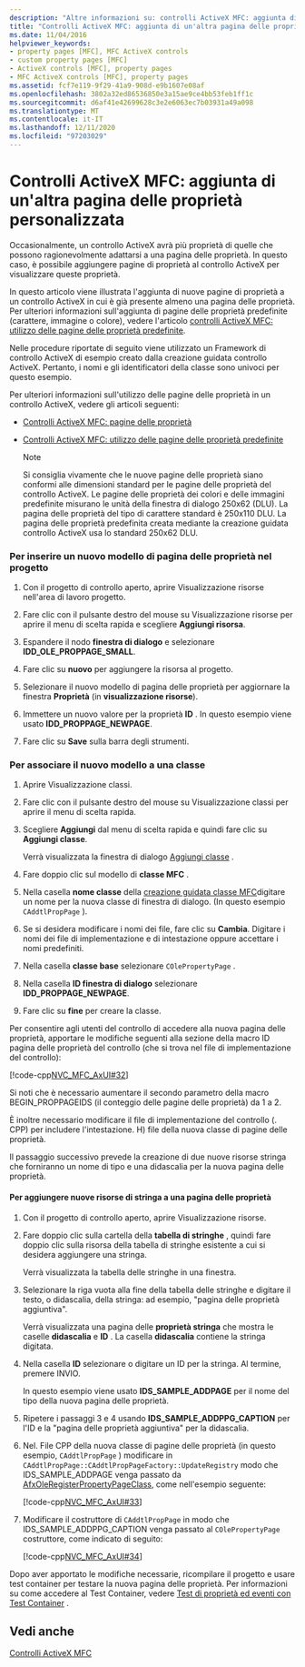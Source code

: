 ```yaml
---
description: "Altre informazioni su: controlli ActiveX MFC: aggiunta di un'altra pagina delle proprietà personalizzata"
title: "Controlli ActiveX MFC: aggiunta di un'altra pagina delle proprietà personalizzata"
ms.date: 11/04/2016
helpviewer_keywords:
- property pages [MFC], MFC ActiveX controls
- custom property pages [MFC]
- ActiveX controls [MFC], property pages
- MFC ActiveX controls [MFC], property pages
ms.assetid: fcf7e119-9f29-41a9-908d-e9b1607e08af
ms.openlocfilehash: 3802a32ed86536850e3a15ae9ce4bb53feb1ff1c
ms.sourcegitcommit: d6af41e42699628c3e2e6063ec7b03931a49a098
ms.translationtype: MT
ms.contentlocale: it-IT
ms.lasthandoff: 12/11/2020
ms.locfileid: "97203029"
---
```

# <a name="mfc-activex-controls-adding-another-custom-property-page"></a>Controlli ActiveX MFC: aggiunta di un'altra pagina delle proprietà personalizzata

Occasionalmente, un controllo ActiveX avrà più proprietà di quelle che possono ragionevolmente adattarsi a una pagina delle proprietà. In questo caso, è possibile aggiungere pagine di proprietà al controllo ActiveX per visualizzare queste proprietà.

In questo articolo viene illustrata l'aggiunta di nuove pagine di proprietà a un controllo ActiveX in cui è già presente almeno una pagina delle proprietà. Per ulteriori informazioni sull'aggiunta di pagine delle proprietà predefinite (carattere, immagine o colore), vedere l'articolo [controlli ActiveX MFC: utilizzo delle pagine delle proprietà predefinite](mfc-activex-controls-using-stock-property-pages.md).

Nelle procedure riportate di seguito viene utilizzato un Framework di controllo ActiveX di esempio creato dalla creazione guidata controllo ActiveX. Pertanto, i nomi e gli identificatori della classe sono univoci per questo esempio.

Per ulteriori informazioni sull'utilizzo delle pagine delle proprietà in un controllo ActiveX, vedere gli articoli seguenti:

- [Controlli ActiveX MFC: pagine delle proprietà](mfc-activex-controls-property-pages.md)

- [Controlli ActiveX MFC: utilizzo delle pagine delle proprietà predefinite](mfc-activex-controls-using-stock-property-pages.md)

    > [!NOTE]
    >  Si consiglia vivamente che le nuove pagine delle proprietà siano conformi alle dimensioni standard per le pagine delle proprietà del controllo ActiveX. Le pagine delle proprietà dei colori e delle immagini predefinite misurano le unità della finestra di dialogo 250x62 (DLU). La pagina delle proprietà del tipo di carattere standard è 250x110 DLU. La pagina delle proprietà predefinita creata mediante la creazione guidata controllo ActiveX usa lo standard 250x62 DLU.

### <a name="to-insert-a-new-property-page-template-into-your-project"></a>Per inserire un nuovo modello di pagina delle proprietà nel progetto

1. Con il progetto di controllo aperto, aprire Visualizzazione risorse nell'area di lavoro progetto.

1. Fare clic con il pulsante destro del mouse su Visualizzazione risorse per aprire il menu di scelta rapida e scegliere **Aggiungi risorsa**.

1. Espandere il nodo **finestra di dialogo** e selezionare **IDD_OLE_PROPPAGE_SMALL**.

1. Fare clic su **nuovo** per aggiungere la risorsa al progetto.

1. Selezionare il nuovo modello di pagina delle proprietà per aggiornare la finestra **Proprietà** (in **visualizzazione risorse**).

1. Immettere un nuovo valore per la proprietà **ID** . In questo esempio viene usato **IDD_PROPPAGE_NEWPAGE**.

1. Fare clic su **Save** sulla barra degli strumenti.

### <a name="to-associate-the-new-template-with-a-class"></a>Per associare il nuovo modello a una classe

1. Aprire Visualizzazione classi.

1. Fare clic con il pulsante destro del mouse su Visualizzazione classi per aprire il menu di scelta rapida.

1. Scegliere **Aggiungi** dal menu di scelta rapida e quindi fare clic su **Aggiungi classe**.

   Verrà visualizzata la finestra di dialogo [Aggiungi classe](../ide/adding-a-class-visual-cpp.md#add-class-dialog-box) .

1. Fare doppio clic sul modello di **classe MFC** .

1. Nella casella **nome classe** della [creazione guidata classe MFC](reference/mfc-add-class-wizard.md)digitare un nome per la nuova classe di finestra di dialogo. (In questo esempio `CAddtlPropPage` ).

1. Se si desidera modificare i nomi dei file, fare clic su **Cambia**. Digitare i nomi dei file di implementazione e di intestazione oppure accettare i nomi predefiniti.

1. Nella casella **classe base** selezionare `COlePropertyPage` .

1. Nella casella **ID finestra di dialogo** selezionare **IDD_PROPPAGE_NEWPAGE**.

1. Fare clic su **fine** per creare la classe.

Per consentire agli utenti del controllo di accedere alla nuova pagina delle proprietà, apportare le modifiche seguenti alla sezione della macro ID pagina delle proprietà del controllo (che si trova nel file di implementazione del controllo):

[!code-cpp[NVC_MFC_AxUI#32](codesnippet/cpp/mfc-activex-controls-adding-another-custom-property-page_1.cpp)]

Si noti che è necessario aumentare il secondo parametro della macro BEGIN_PROPPAGEIDS (il conteggio delle pagine delle proprietà) da 1 a 2.

È inoltre necessario modificare il file di implementazione del controllo (. CPP) per includere l'intestazione. H) file della nuova classe di pagine delle proprietà.

Il passaggio successivo prevede la creazione di due nuove risorse stringa che forniranno un nome di tipo e una didascalia per la nuova pagina delle proprietà.

#### <a name="to-add-new-string-resources-to-a-property-page"></a>Per aggiungere nuove risorse di stringa a una pagina delle proprietà

1. Con il progetto di controllo aperto, aprire Visualizzazione risorse.

1. Fare doppio clic sulla cartella della **tabella di stringhe** , quindi fare doppio clic sulla risorsa della tabella di stringhe esistente a cui si desidera aggiungere una stringa.

   Verrà visualizzata la tabella delle stringhe in una finestra.

1. Selezionare la riga vuota alla fine della tabella delle stringhe e digitare il testo, o didascalia, della stringa: ad esempio, "pagina delle proprietà aggiuntiva".

   Verrà visualizzata una pagina delle **proprietà stringa** che mostra le caselle **didascalia** e **ID** . La casella **didascalia** contiene la stringa digitata.

1. Nella casella **ID** selezionare o digitare un ID per la stringa. Al termine, premere INVIO.

   In questo esempio viene usato **IDS_SAMPLE_ADDPAGE** per il nome del tipo della nuova pagina delle proprietà.

1. Ripetere i passaggi 3 e 4 usando **IDS_SAMPLE_ADDPPG_CAPTION** per l'ID e la "pagina delle proprietà aggiuntiva" per la didascalia.

1. Nel. File CPP della nuova classe di pagine delle proprietà (in questo esempio, `CAddtlPropPage` ) modificare in `CAddtlPropPage::CAddtlPropPageFactory::UpdateRegistry` modo che IDS_SAMPLE_ADDPAGE venga passato da [AfxOleRegisterPropertyPageClass](reference/registering-ole-controls.md#afxoleregisterpropertypageclass), come nell'esempio seguente:

   [!code-cpp[NVC_MFC_AxUI#33](codesnippet/cpp/mfc-activex-controls-adding-another-custom-property-page_2.cpp)]

1. Modificare il costruttore di `CAddtlPropPage` in modo che IDS_SAMPLE_ADDPPG_CAPTION venga passato al `COlePropertyPage` costruttore, come indicato di seguito:

   [!code-cpp[NVC_MFC_AxUI#34](codesnippet/cpp/mfc-activex-controls-adding-another-custom-property-page_3.cpp)]

Dopo aver apportato le modifiche necessarie, ricompilare il progetto e usare test container per testare la nuova pagina delle proprietà. Per informazioni su come accedere al Test Container, vedere [Test di proprietà ed eventi con Test Container](testing-properties-and-events-with-test-container.md) .

## <a name="see-also"></a>Vedi anche

[Controlli ActiveX MFC](mfc-activex-controls.md)
